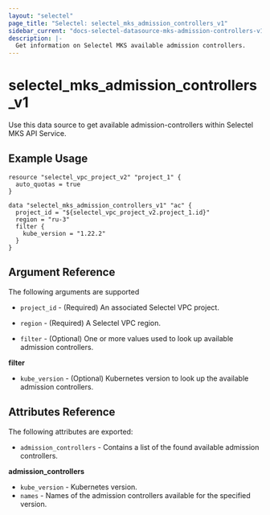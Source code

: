 ```yaml
---
layout: "selectel"
page_title: "Selectel: selectel_mks_admission_controllers_v1"
sidebar_current: "docs-selectel-datasource-mks-admission-controllers-v1"
description: |-
  Get information on Selectel MKS available admission controllers.
---
```


# selectel\_mks\_admission_controllers_v1

Use this data source to get available admission-controllers within Selectel MKS API Service.

## Example Usage

```hcl
resource "selectel_vpc_project_v2" "project_1" {
  auto_quotas = true
}

data "selectel_mks_admission_controllers_v1" "ac" {
  project_id = "${selectel_vpc_project_v2.project_1.id}"
  region = "ru-3"
  filter {
    kube_version = "1.22.2"
  }
}
```

## Argument Reference

The following arguments are supported

* `project_id` - (Required) An associated Selectel VPC project.

* `region` - (Required) A Selectel VPC region.

* `filter` - (Optional) One or more values used to look up available admission controllers.

**filter**

- `kube_version` - (Optional) Kubernetes version to look up the available admission controllers.

## Attributes Reference

The following attributes are exported:

* `admission_controllers` - Contains a list of the found available admission controllers.

**admission_controllers**

- `kube_version` - Kubernetes version.
- `names` - Names of the admission controllers available for the specified version.
